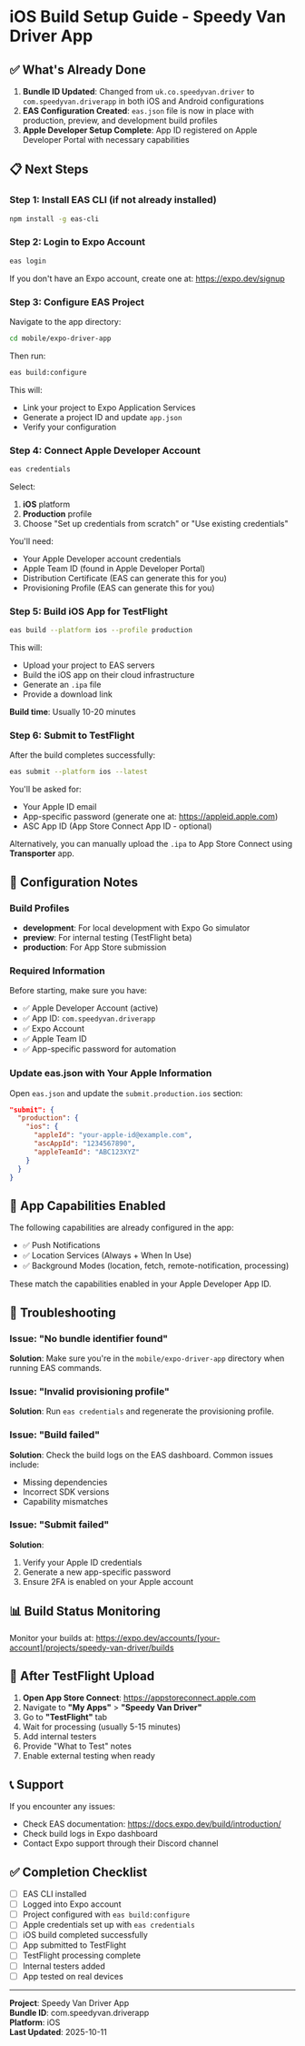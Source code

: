 # iOS Build Setup Guide - Speedy Van Driver App

## ✅ What's Already Done

1. **Bundle ID Updated**: Changed from `uk.co.speedyvan.driver` to `com.speedyvan.driverapp` in both iOS and Android configurations
2. **EAS Configuration Created**: `eas.json` file is now in place with production, preview, and development build profiles
3. **Apple Developer Setup Complete**: App ID registered on Apple Developer Portal with necessary capabilities

## 📋 Next Steps

### Step 1: Install EAS CLI (if not already installed)

```bash
npm install -g eas-cli
```

### Step 2: Login to Expo Account

```bash
eas login
```

If you don't have an Expo account, create one at: https://expo.dev/signup

### Step 3: Configure EAS Project

Navigate to the app directory:

```bash
cd mobile/expo-driver-app
```

Then run:

```bash
eas build:configure
```

This will:
- Link your project to Expo Application Services
- Generate a project ID and update `app.json`
- Verify your configuration

### Step 4: Connect Apple Developer Account

```bash
eas credentials
```

Select:
1. **iOS** platform
2. **Production** profile
3. Choose "Set up credentials from scratch" or "Use existing credentials"

You'll need:
- Your Apple Developer account credentials
- Apple Team ID (found in Apple Developer Portal)
- Distribution Certificate (EAS can generate this for you)
- Provisioning Profile (EAS can generate this for you)

### Step 5: Build iOS App for TestFlight

```bash
eas build --platform ios --profile production
```

This will:
- Upload your project to EAS servers
- Build the iOS app on their cloud infrastructure
- Generate an `.ipa` file
- Provide a download link

**Build time**: Usually 10-20 minutes

### Step 6: Submit to TestFlight

After the build completes successfully:

```bash
eas submit --platform ios --latest
```

You'll be asked for:
- Your Apple ID email
- App-specific password (generate one at: https://appleid.apple.com)
- ASC App ID (App Store Connect App ID - optional)

Alternatively, you can manually upload the `.ipa` to App Store Connect using **Transporter** app.

## 🔧 Configuration Notes

### Build Profiles

- **development**: For local development with Expo Go simulator
- **preview**: For internal testing (TestFlight beta)
- **production**: For App Store submission

### Required Information

Before starting, make sure you have:

- ✅ Apple Developer Account (active)
- ✅ App ID: `com.speedyvan.driverapp`
- ✅ Expo Account
- ✅ Apple Team ID
- ✅ App-specific password for automation

### Update eas.json with Your Apple Information

Open `eas.json` and update the `submit.production.ios` section:

```json
"submit": {
  "production": {
    "ios": {
      "appleId": "your-apple-id@example.com",
      "ascAppId": "1234567890",
      "appleTeamId": "ABC123XYZ"
    }
  }
}
```

## 📱 App Capabilities Enabled

The following capabilities are already configured in the app:

- ✅ Push Notifications
- ✅ Location Services (Always + When In Use)
- ✅ Background Modes (location, fetch, remote-notification, processing)

These match the capabilities enabled in your Apple Developer App ID.

## 🐛 Troubleshooting

### Issue: "No bundle identifier found"
**Solution**: Make sure you're in the `mobile/expo-driver-app` directory when running EAS commands.

### Issue: "Invalid provisioning profile"
**Solution**: Run `eas credentials` and regenerate the provisioning profile.

### Issue: "Build failed"
**Solution**: Check the build logs on the EAS dashboard. Common issues include:
- Missing dependencies
- Incorrect SDK versions
- Capability mismatches

### Issue: "Submit failed"
**Solution**: 
1. Verify your Apple ID credentials
2. Generate a new app-specific password
3. Ensure 2FA is enabled on your Apple account

## 📊 Build Status Monitoring

Monitor your builds at: https://expo.dev/accounts/[your-account]/projects/speedy-van-driver/builds

## 🚀 After TestFlight Upload

1. **Open App Store Connect**: https://appstoreconnect.apple.com
2. Navigate to **"My Apps"** > **"Speedy Van Driver"**
3. Go to **"TestFlight"** tab
4. Wait for processing (usually 5-15 minutes)
5. Add internal testers
6. Provide "What to Test" notes
7. Enable external testing when ready

## 📞 Support

If you encounter any issues:
- Check EAS documentation: https://docs.expo.dev/build/introduction/
- Check build logs in Expo dashboard
- Contact Expo support through their Discord channel

## ✅ Completion Checklist

- [ ] EAS CLI installed
- [ ] Logged into Expo account
- [ ] Project configured with `eas build:configure`
- [ ] Apple credentials set up with `eas credentials`
- [ ] iOS build completed successfully
- [ ] App submitted to TestFlight
- [ ] TestFlight processing complete
- [ ] Internal testers added
- [ ] App tested on real devices

---

**Project**: Speedy Van Driver App  
**Bundle ID**: com.speedyvan.driverapp  
**Platform**: iOS  
**Last Updated**: 2025-10-11







